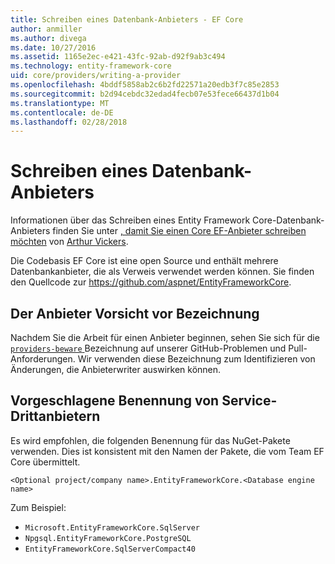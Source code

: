 ```yaml
---
title: Schreiben eines Datenbank-Anbieters - EF Core
author: anmiller
ms.author: divega
ms.date: 10/27/2016
ms.assetid: 1165e2ec-e421-43fc-92ab-d92f9ab3c494
ms.technology: entity-framework-core
uid: core/providers/writing-a-provider
ms.openlocfilehash: 4bddf5858ab2c6b2fd22571a20edb3f7c85e2853
ms.sourcegitcommit: b2d94cebdc32edad4fecb07e53fece66437d1b04
ms.translationtype: MT
ms.contentlocale: de-DE
ms.lasthandoff: 02/28/2018
---
```

# <a name="writing-a-database-provider"></a>Schreiben eines Datenbank-Anbieters

Informationen über das Schreiben eines Entity Framework Core-Datenbank-Anbieters finden Sie unter [, damit Sie einen Core EF-Anbieter schreiben möchten](https://blog.oneunicorn.com/2016/11/11/so-you-want-to-write-an-ef-core-provider/) von [Arthur Vickers](https://github.com/ajcvickers).

Die Codebasis EF Core ist eine open Source und enthält mehrere Datenbankanbieter, die als Verweis verwendet werden können. Sie finden den Quellcode zur https://github.com/aspnet/EntityFrameworkCore.

## <a name="the-providers-beware-label"></a>Der Anbieter Vorsicht vor Bezeichnung

Nachdem Sie die Arbeit für einen Anbieter beginnen, sehen Sie sich für die [ `providers-beware` ](https://github.com/aspnet/EntityFrameworkCore/labels/providers-beware) Bezeichnung auf unserer GitHub-Problemen und Pull-Anforderungen. Wir verwenden diese Bezeichnung zum Identifizieren von Änderungen, die Anbieterwriter auswirken können.

## <a name="suggested-naming-of-third-party-providers"></a>Vorgeschlagene Benennung von Service-Drittanbietern

Es wird empfohlen, die folgenden Benennung für das NuGet-Pakete verwenden. Dies ist konsistent mit den Namen der Pakete, die vom Team EF Core übermittelt.

`<Optional project/company name>.EntityFrameworkCore.<Database engine name>`

Zum Beispiel:
* `Microsoft.EntityFrameworkCore.SqlServer`
* `Npgsql.EntityFrameworkCore.PostgreSQL`
* `EntityFrameworkCore.SqlServerCompact40`
